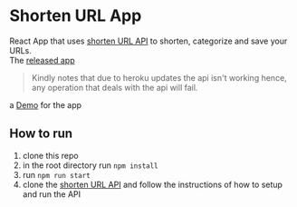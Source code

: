 # Shorten URL App 

React App that uses [shorten URL API](https://github.com/BeshoyHani/Shorten-URLs-Full-API) to shorten, categorize and save your URLs.
<br>
The [released app](https://be-h.vercel.app)
> Kindly notes that due to heroku updates the api isn't working hence, any operation that deals with the api will fail.

 a [Demo](https://youtu.be/PPc2fTGTHlA) for the app

## How to run
1) clone this repo
2) in the root directory run `npm install`
3) run `npm run start`
4) clone the [shorten URL API](https://github.com/BeshoyHani/Shorten-URLs-Full-API) and follow the instructions of how to setup and run the API